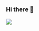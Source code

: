 ### Hi there 👋 

![](https://komarev.com/ghpvc/?username=kaanoguzhan&label=Profile%20Visits&color=brightgreen&style=for-the-badge)


<!--
### You are the visitor numner: ![Visitor Count](https://profile-counter.glitch.me/kaanoguzhan/count.svg) 

**kaanoguzhan/kaanoguzhan** is a ✨ _special_ ✨ repository because its `README.md` (this file) appears on your GitHub profile.

Here are some ideas to get you started:

- 🔭 I’m currently working on ...
- 🌱 I’m currently learning ...
- 👯 I’m looking to collaborate on ...
- 🤔 I’m looking for help with ...
- 💬 Ask me about ...
- 📫 How to reach me: ...
- 😄 Pronouns: ...
- ⚡ Fun fact: ...
-->


<!--
![GitHub Stats](https://github-readme-stats.vercel.app/api?username=kaanoguzhan&show_icons=true&theme=radical)

[![Top Langs](https://github-readme-stats.vercel.app/api/top-langs/?username=kaanoguzhan&layout=pie)](https://github.com/anuraghazra/github-readme-stats)
-->
